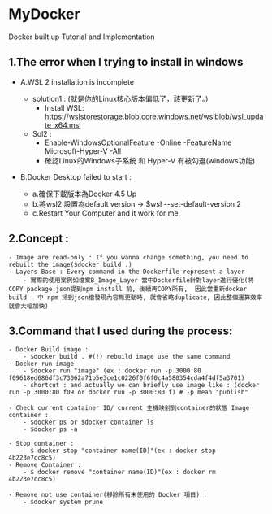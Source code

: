 # MyDocker
Docker built up Tutorial and Implementation

## 1.The error when I trying to install in windows

- A.WSL 2 installation is incomplete
    - solution1 : (就是你的Linux核心版本偏低了，該更新了。)
        - Install WSL: https://wslstorestorage.blob.core.windows.net/wslblob/wsl_update_x64.msi
    - Sol2 : 
        - Enable-WindowsOptionalFeature -Online -FeatureName Microsoft-Hyper-V -All 
        - 確認Linux的Windows子系统 和 Hyper-V 有被勾選(windows功能)

- B.Docker Desktop failed to start : 
    - a.確保下載版本為Docker 4.5 Up
    - b.將wsl2 設置為default version -> $wsl --set-default-version 2
    - c.Restart Your Computer
    and it work for me.

## 2.Concept : 
    - Image are read-only : If you wanna change something, you need to rebuilt the image($docker build .)  
    - Layers Base : Every command in the Dockerfile represent a layer
        - 實際的使用案例如檔案B_Image_Layer 當中Dockerfile針對layer進行優化(將COPY package.json提到npm install 前, 後續再COPY所有,  因此當重新docker build . 中 npm 掃到json檔發現內容無更動時, 就會省略duplicate, 因此整個運算效率就會大幅加快)

## 3.Command that I used during the process:
    - Docker Build image : 
        - $docker build . #(!) rebuild image use the same command
    - Docker run image 
        - $docker run "image" (ex : docker run -p 3000:80 f09618ed686df3c73062a71b5e3ce1c0226f0f6f0c4a580354cda4f4df5a3701)
        - shortcut : and actually we can briefly use image like : (docker run -p 3000:80 f09 or docker run -p 3000:80 f) # -p mean "publish"

    - Check current container ID/ current 主機映射到container的狀態 Image container : 
        - $docker ps or $docker container ls
        - $docker ps -a 

    - Stop container : 
        - $ docker stop "container name(ID)"(ex : docker stop 4b223e7cc8c5)
    - Remove Container : 
        - $ docker remove "container name(ID)"(ex : docker rm 4b223e7cc8c5)

    - Remove not use container(移除所有未使用的 Docker 項目) : 
        - $docker system prune